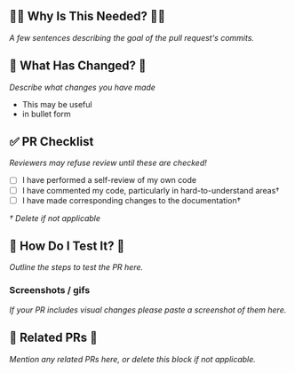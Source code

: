## 🤷‍♀ Why Is This Needed? ️🤷‍♂

_A few sentences describing the goal of the pull request's commits._

## 🚀 What Has Changed? 🚀

_Describe what changes you have made_

- This may be useful
- in bullet form

## ✅ PR Checklist

_Reviewers may refuse review until these are checked!_

- [ ] I have performed a self-review of my own code
- [ ] I have commented my code, particularly in hard-to-understand areas†
- [ ] I have made corresponding changes to the documentation†

_† Delete if not applicable_

## 🧪 How Do I Test It? 🧪

_Outline the steps to test the PR here._

### Screenshots / gifs

_If your PR includes visual changes please paste a screenshot of them here._

## 🔗 Related PRs 🔗

_Mention any related PRs here, or delete this block if not applicable._
